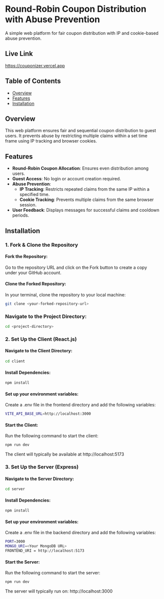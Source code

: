 # Round-Robin Coupon Distribution with Abuse Prevention

A simple web platform for fair coupon distribution with IP and cookie-based abuse prevention.

## Live Link

https://couponizer.vercel.app


## Table of Contents

- [Overview](#overview)
- [Features](#features)
- [Installation](#installation)


## Overview

This web platform ensures fair and sequential coupon distribution to guest users. It prevents abuse by restricting multiple claims within a set time frame using IP tracking and browser cookies.

## Features

- **Round-Robin Coupon Allocation**: Ensures even distribution among users.
- **Guest Access**: No login or account creation required.
- **Abuse Prevention**:
    - **IP Tracking**: Restricts repeated claims from the same IP within a specified time.
    - **Cookie Tracking**: Prevents multiple claims from the same browser session.
- **User Feedback**: Displays messages for successful claims and cooldown periods.

## Installation

### 1. Fork & Clone the Repository

#### Fork the Repository:
Go to the repository URL and click on the Fork button to create a copy under your GitHub account.

#### Clone the Forked Repository:
In your terminal, clone the repository to your local machine:

```sh
git clone <your-forked-repository-url>
```
### Navigate to the Project Directory:

```sh
cd <project-directory>
```
### 2. Set Up the Client (React.js)

#### Navigate to the Client Directory:

```sh
cd client
```

#### Install Dependencies:

```sh
npm install
```

#### Set up your environment variables:
Create a .env file in the frontend directory and add the following variables:

```sh
VITE_API_BASE_URL=http://localhost:3000
```

#### Start the Client:
Run the following command to start the client:

```sh
npm run dev
```

The client will typically be available at http://localhost:5173

### 3. Set Up the Server (Express)

#### Navigate to the Server Directory:

```sh
cd server
```

#### Install Dependencies:

```sh
npm install
```

#### Set up your environment variables:

Create a .env file in the backend directory and add the following variables:

```sh
PORT=3000
MONGO_URI=<Your MongoDB URL>
FRONTEND_URI = http://localhost:5173
```

#### Start the Server:

Run the following command to start the server:

```sh
npm run dev
```

The server will typically run on: http://localhost:3000

